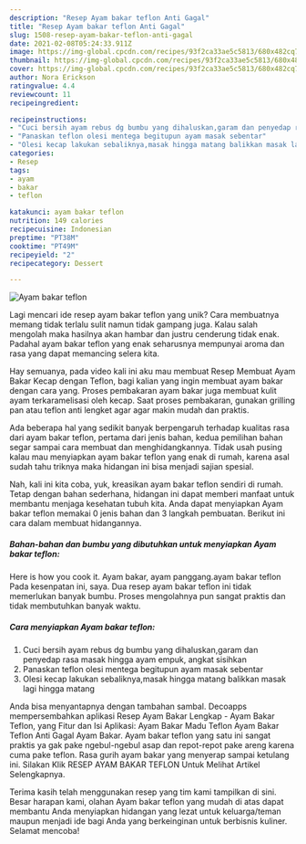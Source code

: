 ```yaml
---
description: "Resep Ayam bakar teflon Anti Gagal"
title: "Resep Ayam bakar teflon Anti Gagal"
slug: 1508-resep-ayam-bakar-teflon-anti-gagal
date: 2021-02-08T05:24:33.911Z
image: https://img-global.cpcdn.com/recipes/93f2ca33ae5c5813/680x482cq70/ayam-bakar-teflon-foto-resep-utama.jpg
thumbnail: https://img-global.cpcdn.com/recipes/93f2ca33ae5c5813/680x482cq70/ayam-bakar-teflon-foto-resep-utama.jpg
cover: https://img-global.cpcdn.com/recipes/93f2ca33ae5c5813/680x482cq70/ayam-bakar-teflon-foto-resep-utama.jpg
author: Nora Erickson
ratingvalue: 4.4
reviewcount: 11
recipeingredient:

recipeinstructions:
- "Cuci bersih ayam rebus dg bumbu yang dihaluskan,garam dan penyedap rasa masak hingga ayam empuk, angkat sisihkan"
- "Panaskan teflon olesi mentega begitupun ayam masak sebentar"
- "Olesi kecap lakukan sebaliknya,masak hingga matang balikkan masak lagi hingga matang"
categories:
- Resep
tags:
- ayam
- bakar
- teflon

katakunci: ayam bakar teflon 
nutrition: 149 calories
recipecuisine: Indonesian
preptime: "PT38M"
cooktime: "PT49M"
recipeyield: "2"
recipecategory: Dessert

---
```



![Ayam bakar teflon](https://img-global.cpcdn.com/recipes/93f2ca33ae5c5813/680x482cq70/ayam-bakar-teflon-foto-resep-utama.jpg)

Lagi mencari ide resep ayam bakar teflon yang unik? Cara membuatnya memang tidak terlalu sulit namun tidak gampang juga. Kalau salah mengolah maka hasilnya akan hambar dan justru cenderung tidak enak. Padahal ayam bakar teflon yang enak seharusnya mempunyai aroma dan rasa yang dapat memancing selera kita.

Hay semuanya, pada video kali ini aku mau membuat Resep Membuat Ayam Bakar Kecap dengan Teflon, bagi kalian yang ingin membuat ayam bakar dengan cara yang. Proses pembakaran ayam bakar juga membuat kulit ayam terkaramelisasi oleh kecap. Saat proses pembakaran, gunakan grilling pan atau teflon anti lengket agar agar makin mudah dan praktis.

Ada beberapa hal yang sedikit banyak berpengaruh terhadap kualitas rasa dari ayam bakar teflon, pertama dari jenis bahan, kedua pemilihan bahan segar sampai cara membuat dan menghidangkannya. Tidak usah pusing kalau mau menyiapkan ayam bakar teflon yang enak di rumah, karena asal sudah tahu triknya maka hidangan ini bisa menjadi sajian spesial.


Nah, kali ini kita coba, yuk, kreasikan ayam bakar teflon sendiri di rumah. Tetap dengan bahan sederhana, hidangan ini dapat memberi manfaat untuk membantu menjaga kesehatan tubuh kita. Anda dapat menyiapkan Ayam bakar teflon memakai 0 jenis bahan dan 3 langkah pembuatan. Berikut ini cara dalam membuat hidangannya.

<!--inarticleads1-->

##### Bahan-bahan dan bumbu yang dibutuhkan untuk menyiapkan Ayam bakar teflon:



Here is how you cook it. Ayam bakar, ayam panggang.ayam bakar teflon Pada kesenpatan ini, saya. Dua resep ayam bakar teflon ini tidak memerlukan banyak bumbu. Proses mengolahnya pun sangat praktis dan tidak membutuhkan banyak waktu. 

<!--inarticleads2-->

##### Cara menyiapkan Ayam bakar teflon:

1. Cuci bersih ayam rebus dg bumbu yang dihaluskan,garam dan penyedap rasa masak hingga ayam empuk, angkat sisihkan
1. Panaskan teflon olesi mentega begitupun ayam masak sebentar
1. Olesi kecap lakukan sebaliknya,masak hingga matang balikkan masak lagi hingga matang


Anda bisa menyantapnya dengan tambahan sambal. Decoapps mempersembahkan aplikasi Resep Ayam Bakar Lengkap - Ayam Bakar Teflon, yang Fitur dan Isi Aplikasi: Ayam Bakar Madu Teflon Ayam Bakar Teflon Anti Gagal Ayam Bakar. Ayam bakar teflon yang satu ini sangat praktis ya gak pake ngebul-ngebul asap dan repot-repot pake areng karena cuma pake teflon. Rasa gurih ayam bakar yang menyerap sampai ketulang ini. Silakan Klik RESEP AYAM BAKAR TEFLON Untuk Melihat Artikel Selengkapnya. 

Terima kasih telah menggunakan resep yang tim kami tampilkan di sini. Besar harapan kami, olahan Ayam bakar teflon yang mudah di atas dapat membantu Anda menyiapkan hidangan yang lezat untuk keluarga/teman maupun menjadi ide bagi Anda yang berkeinginan untuk berbisnis kuliner. Selamat mencoba!
